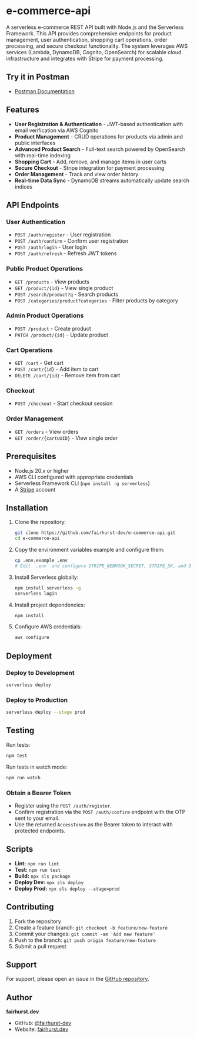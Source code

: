 # e-commerce-api

A serverless e-commerce REST API built with Node.js and the Serverless Framework. This API provides comprehensive endpoints for product management, user authentication, shopping cart operations, order processing, and secure checkout functionality. The system leverages AWS services (Lambda, DynamoDB, Cognito, OpenSearch) for scalable cloud infrastructure and integrates with Stripe for payment processing.

## Try it in Postman

- [Postman Documentation](https://documenter.getpostman.com/view/39373856/2sAYQiB7aZ)

## Features

- **User Registration & Authentication** - JWT-based authentication with email verification via AWS Cognito
- **Product Management** - CRUD operations for products via admin and public interfaces
- **Advanced Product Search** - Full-text search powered by OpenSearch with real-time indexing
- **Shopping Cart** - Add, remove, and manage items in user carts
- **Secure Checkout** - Stripe integration for payment processing
- **Order Management** - Track and view order history
- **Real-time Data Sync** - DynamoDB streams automatically update search indices

## API Endpoints

### User Authentication

- `POST /auth/register` - User registration
- `POST /auth/confirm` - Confirm user registration
- `POST /auth/login` - User login
- `POST /auth/refresh` - Refresh JWT tokens

### Public Product Operations

- `GET /products` - View products
- `GET /product/{id}` - View single product
- `POST /search/product?q` - Search products
- `POST /categories/product?categories` - Filter products by category

### Admin Product Operations

- `POST /product` - Create product
- `PATCH /product/{id}` - Update product

### Cart Operations

- `GET /cart` - Get cart
- `POST /cart/{id}` - Add item to cart
- `DELETE /cart/{id}` - Remove item from cart

### Checkout

- `POST /checkout` - Start checkout session

### Order Management

- `GET /orders` - View orders
- `GET /order/{cartUUID}` - View single order

## Prerequisites

- Node.js 20.x or higher
- AWS CLI configured with appropriate credentials
- Serverless Framework CLI (`npm install -g serverless`)
- A [Stripe](stripe.com) account

## Installation

1. Clone the repository:

   ```bash
   git clone https://github.com/fairhurst-dev/e-commerce-api.git
   cd e-commerce-api
   ```

2. Copy the environment variables example and configure them:

   ```bash
   cp .env.example .env
   # Edit `.env` and configure STRIPE_WEBHOOK_SECRET, STRIPE_SK, and DOMAIN
   ```

3. Install Serverless globally:

   ```bash
   npm install serverless -g
   serverless login
   ```

4. Install project dependencies:

   ```bash
   npm install
   ```

5. Configure AWS credentials:
   ```bash
   aws configure
   ```

## Deployment

### Deploy to Development

```bash
serverless deploy
```

### Deploy to Production

```bash
serverless deploy --stage prod
```

## Testing

Run tests:

```bash
npm test
```

Run tests in watch mode:

```bash
npm run watch
```

### Obtain a Bearer Token

- Register using the `POST /auth/register`.
- Confirm registration via the `POST /auth/confirm` endpoint with the OTP sent to your email.
- Use the returned `AccessToken` as the Bearer token to interact with protected endpoints.

## Scripts

- **Lint:** `npm run lint`
- **Test:** `npm run test`
- **Build:** `npx sls package`
- **Deploy Dev:** `npx sls deploy`
- **Deploy Prod:** `npx sls deploy --stage=prod`

## Contributing

1. Fork the repository
2. Create a feature branch: `git checkout -b feature/new-feature`
3. Commit your changes: `git commit -am 'Add new feature'`
4. Push to the branch: `git push origin feature/new-feature`
5. Submit a pull request

## Support

For support, please open an issue in the [GitHub repository](https://github.com/fairhurst-dev/e-commerce-api/issues).

## Author

**fairhurst.dev**

- GitHub: [@fairhurst-dev](https://github.com/fairhurst-dev)
- Website: [fairhurst.dev](https://fairhurst.dev)
